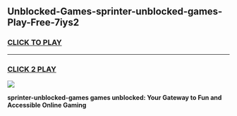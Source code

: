 
## Unblocked-Games-sprinter-unblocked-games-Play-Free-7iys2
<h3>
<a href="https://premium76.site?title=sprinter-unblocked-games&ref=15A">CLICK TO PLAY</a></h3>
<hr>

<h3>
<a href="https://premium76.site?title=sprinter-unblocked-games&ref=15A">CLICK 2 PLAY</a>
  
</h3>

<a href="https://premium76.site?title=sprinter-unblocked-games&ref=15A"><img src="https://clearcache.store/games.png"></a>


**sprinter-unblocked-games games unblocked: Your Gateway to Fun and Accessible Online Gaming**
